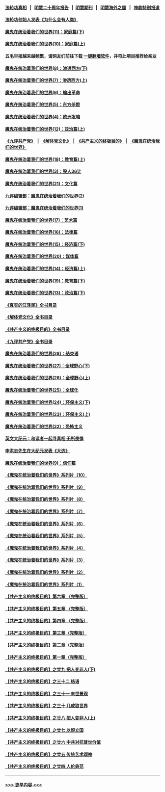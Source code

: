 #### [法轮功真相](https://github.com/gfw-breaker/truth/blob/master/README.md?t=0) &nbsp;&nbsp;|&nbsp;&nbsp; [明慧二十周年报告](https://github.com/gfw-breaker/mh-reports/blob/master/README.md?t=0) &nbsp;&nbsp;|&nbsp;&nbsp;[明慧期刊](https://github.com/gfw-breaker/mh-qikan) &nbsp;&nbsp;|&nbsp;&nbsp; [明慧海外之窗](https://github.com/gfw-breaker/mh-news/blob/master/README.md?t=0) &nbsp;&nbsp;|&nbsp;&nbsp; [神韵特别报道](https://github.com/gfw-breaker/mh-news/blob/master/shenyun.md?t=0)
#### [法轮功创始人发表《为什么会有人类》](../pages/nsc422/n13912117.md?t=02062143) 
#### [魔鬼在统治着我们的世界(11)：家庭篇(下)](../pages/nsc422/n10440961.md?t=02062143) 
#### [魔鬼在统治着我们的世界(10)：家庭篇(上)](../pages/nsc422/n10435448.md?t=02062143) 
#### 五毛举报越来越频繁，请网友们前往下载 [一键翻墙软件](https://github.com/gfw-breaker/ssr-accounts)，并将此项目推荐给亲友
#### [魔鬼在统治着我们的世界(8)：渗透西方(下)](../pages/nsc422/n10429603.md?t=02062143) 
#### [魔鬼在统治着我们的世界(7)：渗透西方(上)](../pages/nsc422/n10426013.md?t=02062143) 
#### [魔鬼在统治着我们的世界(6)：输出革命](../pages/nsc422/n10421536.md?t=02062143) 
#### [魔鬼在统治着我们的世界(5)：东方杀戮](../pages/nsc422/n10417707.md?t=02062143) 
#### [魔鬼在统治着我们的世界(4)：欧洲发端](../pages/nsc422/n10414890.md?t=02062143) 
#### [魔鬼在统治着我们的世界(12)：政治篇(上)](../pages/nsc422/n10444576.md?t=02062143) 
#### [《九评共产党》](https://github.com/begood0513/9ping.md/blob/master/README.md) &nbsp;|&nbsp; [《解体党文化》](../../../../jtdwh.md/blob/master/README.md)  &nbsp;|&nbsp; [《共产主义的终极目的》](../../../../gczydzjmd.md/blob/master/README.md) &nbsp;|&nbsp; [《魔鬼在统治我们的世界》](../../../../mgztzwmdsj.md/blob/master/README.md) 
#### [魔鬼在统治着我们的世界(18)：教育篇(上)](../pages/nsc422/n10526970.md?t=02062143) 
#### [魔鬼在统治着我们的世界(3)：毁人36计](../pages/nsc422/n10411583.md?t=02062143) 
#### [魔鬼在统治着我们的世界(21)：文化篇](../pages/nsc422/n10597706.md?t=02062143) 
#### [九评编辑部：魔鬼在统治着我们的世界(2)](../pages/nsc422/n10410036.md?t=02062143) 
#### [九评编辑部：魔鬼在统治着我们的世界(1)](../pages/nsc422/n10406825.md?t=02062143) 
#### [魔鬼在统治着我们的世界(17)：艺术篇](../pages/nsc422/n10499093.md?t=02062143) 
#### [魔鬼在统治着我们的世界(16)：法律篇](../pages/nsc422/n10485969.md?t=02062143) 
#### [魔鬼在统治着我们的世界(15)：经济篇(下)](../pages/nsc422/n10469975.md?t=02062143) 
#### [魔鬼在统治着我们的世界(20)：媒体篇](../pages/nsc422/n10586579.md?t=02062143) 
#### [魔鬼在统治着我们的世界(14)：经济篇(上)](../pages/nsc422/n10457370.md?t=02062143) 
#### [魔鬼在统治着我们的世界(19)：教育篇(下)](../pages/nsc422/n10564808.md?t=02062143) 
#### [魔鬼在统治着我们的世界(13)：政治篇(下)](../pages/nsc422/n10448270.md?t=02062143) 
#### [《真实的江泽民》全书目录](../pages/nsc422/n13721399.md?t=02062143) 
#### [《解体党文化》全书目录](../pages/nsc422/n13721157.md?t=02062143) 
#### [《共产主义的终极目的》全书目录](../pages/nsc422/n13721048.md?t=02062143) 
#### [《九评共产党》全书目录](../pages/nsc422/n13708085.md?t=02062143) 
#### [魔鬼在统治着我们的世界(28)：结束语](../pages/nsc422/n10936246.md?t=02062143) 
#### [魔鬼在统治着我们的世界(27)：全球野心(下)](../pages/nsc422/n10928319.md?t=02062143) 
#### [魔鬼在统治着我们的世界(26)：全球野心(上)](../pages/nsc422/n10900318.md?t=02062143) 
#### [魔鬼在统治着我们的世界(25)：全球化](../pages/nsc422/n10788205.md?t=02062143) 
#### [魔鬼在统治着我们的世界(24)：环保主义(下)](../pages/nsc422/n10695307.md?t=02062143) 
#### [魔鬼在统治着我们的世界(23)：环保主义(上)](../pages/nsc422/n10688613.md?t=02062143) 
#### [魔鬼在统治着我们的世界(22)：恐怖主义](../pages/nsc422/n10614727.md?t=02062143) 
#### [英文大纪元：和读者一起寻真相 无所畏惧](../pages/nsc422/n12542027.md?t=02062143) 
#### [李洪志先生在大纪元发表《大选》](../pages/nsc422/n12534746.md?t=02062143) 
#### [魔鬼在统治着我们的世界(9)：信仰篇](../pages/nsc422/n10432159.md?t=02062143) 
#### [《魔鬼在统治着我们的世界》系列片（10）](../pages/nsc422/n12292670.md?t=02062143) 
#### [《魔鬼在统治着我们的世界》系列片（9）](../pages/nsc422/n12290859.md?t=02062143) 
#### [《魔鬼在统治着我们的世界》系列片（8）](../pages/nsc422/n12287445.md?t=02062143) 
#### [《魔鬼在统治着我们的世界》系列片（7）](../pages/nsc422/n12283425.md?t=02062143) 
#### [《魔鬼在统治着我们的世界》系列片（6）](../pages/nsc422/n12282314.md?t=02062143) 
#### [《魔鬼在统治着我们的世界》系列片（5）](../pages/nsc422/n12281419.md?t=02062143) 
#### [《魔鬼在统治着我们的世界》系列片（4）](../pages/nsc422/n12274024.md?t=02062143) 
#### [《魔鬼在统治着我们的世界》系列片（3）](../pages/nsc422/n12271322.md?t=02062143) 
#### [《魔鬼在统治着我们的世界》系列片（2）](../pages/nsc422/n12269049.md?t=02062143) 
#### [《魔鬼在统治着我们的世界》系列片（1）](../pages/nsc422/n12267575.md?t=02062143) 
#### [【共产主义的终极目的】第六章 （完整版）](../pages/nsc422/n11428913.md?t=02062143) 
#### [【共产主义的终极目的】第五章 （完整版）](../pages/nsc422/n11428912.md?t=02062143) 
#### [【共产主义的终极目的】第四章 （完整版）](../pages/nsc422/n11428907.md?t=02062143) 
#### [【共产主义的终极目的】第三章（完整版）](../pages/nsc422/n11428848.md?t=02062143) 
#### [【共产主义的终极目的】第二章（完整版）](../pages/nsc422/n11428831.md?t=02062143) 
#### [【共产主义的终极目的】第一章（完整版）](../pages/nsc422/n11417651.md?t=02062143) 
#### [【共产主义的终极目的】之廿九 把人变非人(下)](../pages/nsc422/n11344140.md?t=02062143) 
#### [【共产主义的终极目的】之三十二 结语](../pages/nsc422/n11360535.md?t=02062143) 
#### [【共产主义的终极目的】之三十一 末世景观](../pages/nsc422/n11351129.md?t=02062143) 
#### [【共产主义的终极目的】之三十 几成狼世界](../pages/nsc422/n11348280.md?t=02062143) 
#### [【共产主义的终极目的】之廿八 把人变非人(上)](../pages/nsc422/n11340492.md?t=02062143) 
#### [【共产主义的终极目的】之廿七 以恨立国](../pages/nsc422/n11336944.md?t=02062143) 
#### [【共产主义的终极目的】之廿六 中共对抗普世价值](../pages/nsc422/n11324785.md?t=02062143) 
#### [【共产主义的终极目的】之廿五 传统艺术颂神](../pages/nsc422/n11296396.md?t=02062143) 
#### [【共产主义的终极目的】之廿四 人伦典范](../pages/nsc422/n11296397.md?t=02062143) 

----
#### [ >>> 更早内容 <<< ](../indexes/nsc422-earlier.md)
